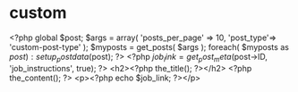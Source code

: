 # custom
&lt;?php global $post; $args = array( 'posts_per_page' => 10, 'post_type'=> 'custom-post-type' ); $myposts = get_posts( $args ); foreach( $myposts as $post ) : setup_postdata($post); ?>  &lt;?php  $job_link= get_post_meta($post->ID, 'job_instructions', true);  ?>   &lt;h2>&lt;?php the_title(); ?>&lt;/h2>  &lt;?php the_content(); ?>  &lt;p>&lt;?php echo $job_link; ?>&lt;/p>
